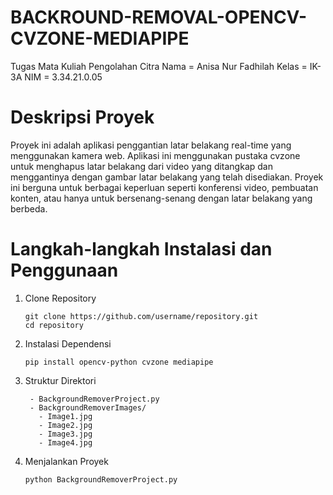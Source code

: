 # BACKROUND-REMOVAL-OPENCV-CVZONE-MEDIAPIPE
Tugas Mata Kuliah Pengolahan Citra 
Nama     = Anisa Nur Fadhilah
Kelas    = IK-3A
NIM      = 3.34.21.0.05

# Deskripsi Proyek
Proyek ini adalah aplikasi penggantian latar belakang real-time yang menggunakan kamera web. Aplikasi ini menggunakan pustaka cvzone untuk menghapus latar belakang dari video yang ditangkap dan menggantinya dengan gambar latar belakang yang telah disediakan. Proyek ini berguna untuk berbagai keperluan seperti konferensi video, pembuatan konten, atau hanya untuk bersenang-senang dengan latar belakang yang berbeda.

# Langkah-langkah Instalasi dan Penggunaan
1. Clone Repository
   ```
   git clone https://github.com/username/repository.git
   cd repository
   ```
3. Instalasi Dependensi
   ```
   pip install opencv-python cvzone mediapipe
   ```
5. Struktur Direktori
   ```
    - BackgroundRemoverProject.py
    - BackgroundRemoverImages/
      - Image1.jpg
      - Image2.jpg
      - Image3.jpg
      - Image4.jpg
   ```
7. Menjalankan Proyek
   ```
   python BackgroundRemoverProject.py
   ```

